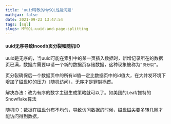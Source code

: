```yaml
---
title: 'uuid导致的MySQL性能问题'
mathjax: false
date: 2021-09-23 13:47:54
tags: [sql]
slugs: MYSQL-uuid-and-page-splitting
---
```


#### uuid无序导致Inoodb页分裂和随机IO

uuid是无序的，当uuid可能在索引中的某一页插入数据时，新增记录所在的数据页已满，数据库需要申请一个新的数据页存储数据，这种现象被称为`“页分裂”`。

页分裂确保后一个数据页中的所有id值一定比数据页中的id值大，在大并发环境下增加了磁盘IO的压力（随机访问），无序才是罪魁祸首。

解决办法：改为有序的数字主键生成策略就可以了。如美团的Leaf/推特的Snowflake算法

随机IO：数据在磁盘分布不均匀，导致访问数据的时候，磁盘磁尖要多转几圈才能访问得到数据。

